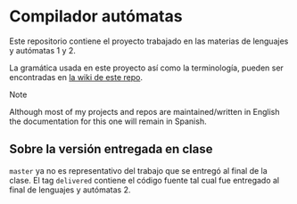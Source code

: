 # Compilador autómatas
Este repositorio contiene el proyecto trabajado en las materias de lenguajes y autómatas 1 y 2.

La gramática usada en este proyecto así como la terminología, pueden ser encontradas en [la wiki de este repo](../../wiki).

> [!NOTE]
> Although most of my projects and repos are maintained/written in English the documentation for this one will remain in Spanish.

## Sobre la versión entregada en clase
`master` ya no es representativo del trabajo que se entregó al final de la clase.
El tag `delivered` contiene el código fuente tal cual fue entregado al final de lenguajes y autómatas 2.
